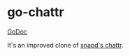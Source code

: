 # go-chattr

[GoDoc](https://godoc.org/github.com/g0rbe/go-chattr)

It's an improved clone of [snapd's chattr](https://github.com/snapcore/snapd/blob/master/osutil/chattr.go).
